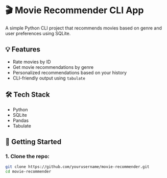 # 🎬 Movie Recommender CLI App

A simple Python CLI project that recommends movies based on genre and user preferences using SQLite.

## 💡 Features
- Rate movies by ID
- Get movie recommendations by genre
- Personalized recommendations based on your history
- CLI-friendly output using `tabulate`

## 🛠️ Tech Stack
- Python
- SQLite
- Pandas
- Tabulate

## 🚀 Getting Started

### 1. Clone the repo:
```bash
git clone https://github.com/yourusername/movie-recommender.git
cd movie-recommender
